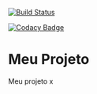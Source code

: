 [![Build Status](https://travis-ci.org/matheustf/testereclameaqui.svg?branch=master)](https://travis-ci.org/matheustf/testereclameaqui)

[![Codacy Badge](https://api.codacy.com/project/badge/Grade/56390a4a4cab48b2865639e2dcd2d3d2)](https://www.codacy.com/app/matheustf/testereclameaqui?utm_source=github.com&amp;utm_medium=referral&amp;utm_content=matheustf/testereclameaqui&amp;utm_campaign=Badge_Grade)

# Meu Projeto
Meu projeto x
